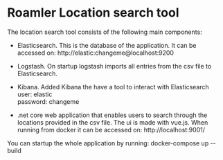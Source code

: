 <h1>Roamler Location search tool</h1>

The location search tool consists of the following main components:

* Elasticsearch. 
   This is the database of the application. It can be accessed on: http://elastic:changeme@localhost:9200

*  Logstash. 
   On startup logstash imports all entries from the csv file to Elasticsearch. 

* Kibana. 
   Added Kibana the have a tool to interact with Elasticsearch <br />
   user: elastic <br />
   password: changeme

* .net core web application that enables users to search through the locations provided in the csv file.
   The ui is made with vue.js. When running from docker it can be accessed on: http://localhost:9001/
    
You can startup the whole application by running:
docker-compose up --build
